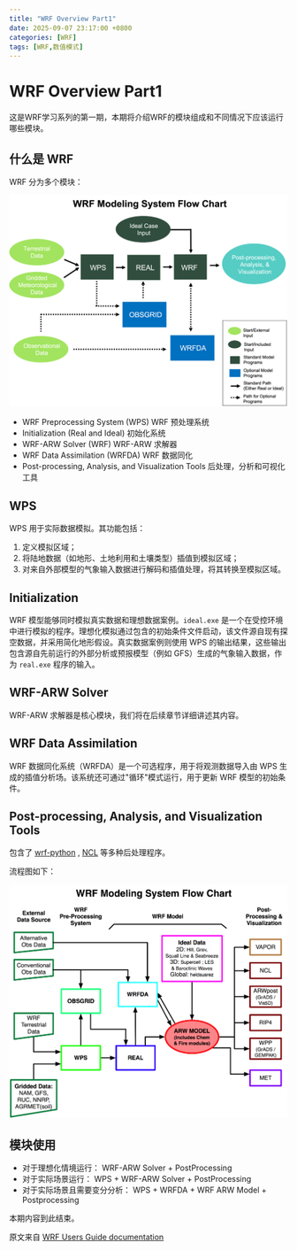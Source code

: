 ```yaml
---
title: "WRF Overview Part1"
date: 2025-09-07 23:17:00 +0800
categories: [WRF]
tags: [WRF,数值模式]
---
```


# WRF Overview Part1

这是WRF学习系列的第一期，本期将介绍WRF的模块组成和不同情况下应该运行哪些模块。

## 什么是 WRF

WRF 分为多个模块：

![](/assets/images/WRF/wrf_system_flow_chart.png)

- WRF Preprocessing System (WPS) WRF 预处理系统
- Initialization (Real and Ideal) 初始化系统
- WRF-ARW Solver (WRF) WRF-ARW 求解器
- WRF Data Assimilation (WRFDA) WRF 数据同化
- Post-processing, Analysis, and Visualization Tools 后处理，分析和可视化工具

## WPS

WPS 用于实际数据模拟。其功能包括：
1. 定义模拟区域；
2. 将陆地数据（如地形、土地利用和土壤类型）插值到模拟区域；
3. 对来自外部模型的气象输入数据进行解码和插值处理，将其转换至模拟区域。

## Initialization

WRF 模型能够同时模拟真实数据和理想数据案例。`ideal.exe` 是一个在受控环境中进行模拟的程序。理想化模拟通过包含的初始条件文件启动，该文件源自现有探空数据，并采用简化地形假设。真实数据案例则使用 WPS 的输出结果，这些输出包含源自先前运行的外部分析或预报模型（例如 GFS）生成的气象输入数据，作为 `real.exe` 程序的输入。

## WRF-ARW Solver

WRF-ARW 求解器是核心模块，我们将在后续章节详细讲述其内容。

## WRF Data Assimilation

WRF 数据同化系统（WRFDA）是一个可选程序，用于将观测数据导入由 WPS 生成的插值分析场。该系统还可通过"循环"模式运行，用于更新 WRF 模型的初始条件。

## Post-processing, Analysis, and Visualization Tools

包含了 [wrf-python](https://wrf-python.readthedocs.io/en/latest/) , [NCL](https://www.ncl.ucar.edu/) 等多种后处理程序。

流程图如下：

![](/assets/images/WRF/wrf-flowchart-arw_v3.png)

## 模块使用

- 对于理想化情境运行： WRF-ARW Solver + PostProcessing
- 对于实际场景运行： WPS + WRF-ARW Solver + PostProcessing
- 对于实际场景且需要变分分析： WPS + WRFDA + WRF ARW Model + Postprocessing

本期内容到此结束。

原文来自 [WRF Users Guide documentation](https://www2.mmm.ucar.edu/wrf/users/wrf_users_guide/build/html/overview.html#wrf-arw-solver)
